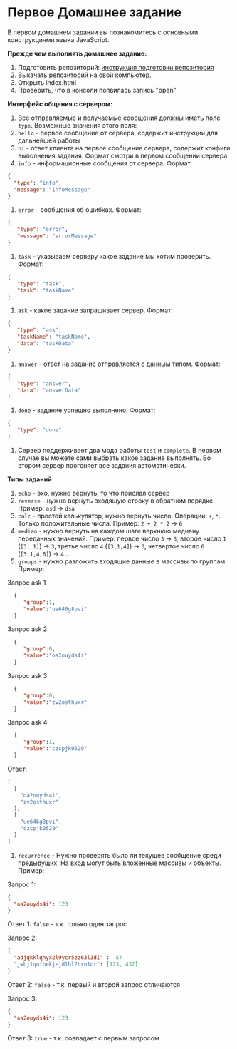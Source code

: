 # Первое Домашнее задание

В первом домашнем задании вы познакомитесь с основными конструкциями языка JavaScript.

**Прежде чем выполнять домашнее задание:**

1. Подготовить репозиторий: [инструкция подготовки репозитория](https://github.yandex-team.ru/elective/instructions/blob/master/homeworkRepo.md)
1. Выкачать репозиторий на свой компьютер.
1. Открыть index.html
1. Проверить, что в консоли появилась запись "open"

**Интерфейс общения с сервером:**

1. Все отправляемые и получаемые сообщения должны иметь поле ``type``. Возможные значения этого поля:
  1. ``hello`` - первое сообщение от сервера, содержит инструкции для дальнейшей работы
  1. ``hi`` - ответ клиента на первое сообщение сервера, содержит конфиги выполнения задания. Формат смотри в первом сообщении сервера.
  1. ``info`` - информационные сообщения от сервера. Формат:
  ```json
  {
    "type": "info",
    "message": "infoMessage"
  }
  ```
  1. ``error`` - сообщения об ошибках. Формат:
  ```json
  {
     "type": "error",
     "message": "errorMessage"
  }
  ```
  1. ``task`` - указываем серверу какое задание мы хотим проверить. Формат:
  ```json
  {
     "type": "task",
     "task": "taskName"
  }
  ```
  1. ``ask`` - какое задание запрашивает сервер. Формат:
  ```json
  {
     "type": "ask",
     "taskName": "taskName",
     "data": "taskData"
  }
  ```
  1. ``answer`` - ответ на задание отправляется с данным типом. Формат:
  ```json
  {
     "type": "answer",
     "data": "answerData"
  }
  ```
  1. ``done`` - задание успешно выполнено. Формат:
  ```json
  {
     "type": "done"
  }
  ```
1. Сервер поддерживает два мода работы ``test`` и ``complete``. В первом случае вы можете сами выбрать какое задание выполнять. Во втором сервер прогоняет все задания автоматически.
 
**Типы заданий**

1. ``echo`` - эхо, нужно вернуть, то что прислал сервер
1. ``reverse`` - нужно вернуть входящую строку в обратном порядке. Пример: ``asd`` -> ``dsa``
1. ``calc`` - простой калькулятор, нужно вернуть число. Операции: ``+``, ``*``. Только положительные числа. Пример: ``2 + 2 * 2`` -> ``6``
1. ``median`` - нужно вернуть на каждом шаге верхнюю медиану переданных значений. Пример: первое число ``3`` -> ``3``, второе число ``1`` (``[3, 1]``) -> ``3``, третье число ``4`` (``[3,1,4]``) -> ``3``, четвертое число ``6`` (``[3,1,4,6]``) -> ``4`` ...
1. ``groups`` - нужно разложить входящие данные в массивы по группам. Пример:

  Запрос ask 1
  ```json
    {  
       "group":1,
       "value":"ue646g8pvi"
    }
  ```
  Запрос ask 2
  ```json
    {  
       "group":0,
       "value":"oa2ouyds4i"
    }
  ```
  Запрос ask 3
  ```json
    {  
       "group":0,
       "value":"zv2osthuxr"
    }
  ```
  Запрос ask 4
  ```json
    {  
       "group":1,
       "value":"czcpjk0529"
    }
  ```
  Ответ:
  ```json
  [  
    [  
      "oa2ouyds4i",
      "zv2osthuxr"
    ],
    [  
      "ue646g8pvi",
      "czcpjk0529"
    ]
  ]
  ```
1. ``recurrence`` - Нужно проверять было ли текущее сообщение среди предыдущих. На вход могут быть вложенные массивы и объекты. Пример:
 
  Запрос 1:
  ```json
  {
    "oa2ouyds4i": 123
  }
  ```
  Ответ 1: ``false`` - т.к. только один запрос
  
  Запрос 2:
  ```json
  {
    "adjqkklqhyx2l9ycr5zz63l3di" : -57
    "jwbj1qufbekjejd1hl2bro1or": [123, 432]
  }
  ```
  Ответ 2: ``false`` - т.к. первый и второй запрос отличаются
  
  Запрос 3:
  ```json
  {
    "oa2ouyds4i": 123
  }
  ```
  Ответ 3: ``true`` - т.к. совпадает с первым запросом
  
